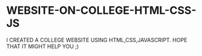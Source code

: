 # WEBSITE-ON-COLLEGE-HTML-CSS-JS
I CREATED A COLLEGE WEBSITE USING HTML,CSS,JAVASCRIPT. HOPE THAT IT MIGHT HELP YOU ;) 
